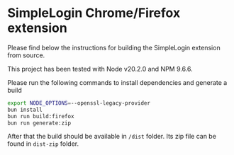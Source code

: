 # SimpleLogin Chrome/Firefox extension

Please find below the instructions for building the SimpleLogin extension from source.

This project has been tested with Node v20.2.0 and NPM 9.6.6.

Please run the following commands to install dependencies and generate a build

```bash
export NODE_OPTIONS=--openssl-legacy-provider
bun install
bun run build:firefox
bun run generate:zip
```

After that the build should be available in `/dist` folder. Its zip file can be found in `dist-zip` folder.
